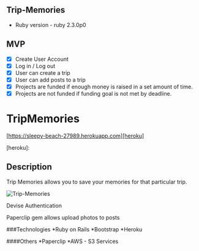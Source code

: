 
## Trip-Memories

* Ruby version - ruby 2.3.0p0

## MVP
- [X] Create User Account 
- [X] Log in / Log out
- [X] User can create a trip 
- [X] User can add posts to a trip
- [X] Projects are funded if enough money is raised in a set amount of time.
- [X] Projects are not funded if funding goal is not met by deadline.

# TripMemories

[https://sleepy-beach-27989.herokuapp.com][heroku]

[heroku]: 

## Description

Trip Memories allows you to save your memories for that particular trip. 

![Trip-Memories](/images/trip-memories.png)

Devise Authentication

Paperclip gem allows upload photos to posts

###Technologies
*Ruby on Rails
*Bootstrap
*Heroku

####Others
*Paperclip
*AWS - S3 Services